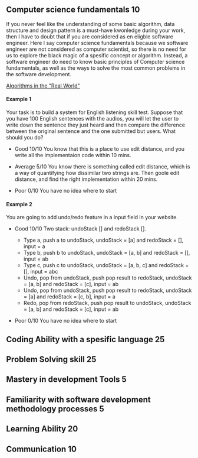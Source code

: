 ## Computer science fundamentals 10

If you never feel like the understanding of some basic algorithm, data structure and design pattern is a must-have kwonledge during your work, then I have to doubt that if you are considered as en eligble software engineer. Here I say computer science fundamentals because we software engineer are not considered as computer scientist, so there is no need for us to explore the black magic of a spesific concept or algorithm. Instead, a software engineer do need to know basic principles of Computer science fundamentals, as well as the ways to solve the most common problems in the software development.

[Algorithms in the "Real World"](http://www.cs.cmu.edu/~guyb/realworld.html)


#### Example 1
Your task is to build a system for English listening skill test. Suppose that you have 100 English sentences with the audios, you will let the user to write down the sentence they just heard and then compare the difference between the original sentence and the one submitted but users. What should you do?

- Good 10/10
You know that this is a place to use edit distance, and you write all the implementaion code within 10 mins.

- Average 5/10
You know there is something called edit distance, which is a way of quantifying how dissimilar two strings are. Then goole edit distance, and find the right implementation within 20 mins.

- Poor 0/10
You have no idea where to start

#### Example 2
You are going to add undo/redo feature in a input field in your website.

- Good 10/10
Two stack: undoStack [] and redoStack [].
    - Type a, push a to undoStack, undoStack = [a] and redoStack = [], input = a
    - Type b, push b to undoStack, undoStack = [a, b] and redoStack = [], input = ab
    - Type c, push c to undoStack, undoStack = [a, b, c] and redoStack = [], input = abc
    - Undo, pop from undoStack, push pop result to redoStack, undoStack = [a, b] and redoStack = [c], input = ab
    - Undo, pop from undoStack, push pop result to redoStack, undoStack = [a] and redoStack = [c, b], input = a
    - Redo, pop from redoStack, push pop result to undoStack, undoStack = [a, b] and redoStack = [c], input = ab


- Poor 0/10
You have no idea where to start

## Coding Ability with a spesific language 25

## Problem Solving skill 25

## Mastery in development Tools 5

## Familiarity with software development methodology processes 5

## Learning Ability 20

## Communication 10